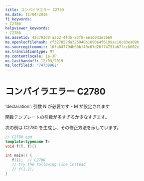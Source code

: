 ```yaml
---
title: コンパイラエラー C2780
ms.date: 11/04/2016
f1_keywords:
- C2780
helpviewer_keywords:
- C2780
ms.assetid: 423793d8-a3b2-4f35-85f8-ae1d043e2b69
ms.openlocfilehash: cf327852da325940b1090e4f6199ac10c83ea09b
ms.sourcegitcommit: 16fa847794b60bf40c67d20f74751a67fccb602e
ms.translationtype: MT
ms.contentlocale: ja-JP
ms.lasthandoff: 12/03/2019
ms.locfileid: "74739962"
---
```

# <a name="compiler-error-c2780"></a>コンパイラエラー C2780

'declaration': 引数 N が必要です - M が設定されます

関数テンプレートの引数が多すぎるか少なすぎます。

次の例は C2780 を生成し、その修正方法を示しています。

```cpp
// C2780.cpp
template<typename T>
void f(T, T){}

int main() {
   f(1);  // C2780
   // try the following line instead
   // f(1,2);
}
```
